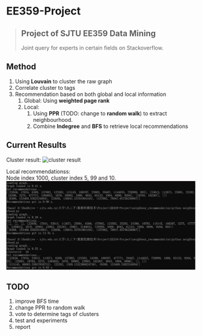 # EE359-Project
> Project of SJTU EE359 Data Mining  
> ----
> Joint query for experts in certain fields on Stackoverflow.

## Method

1. Using **Louvain** to cluster the raw graph
2. Correlate cluster to tags
3. Recommendation based on both global and local information
   1. Global: Using **weighted page rank**
   2. Local:
      1. Using **PPR** (TODO: change to **random walk**) to extract neighbourhood.
      2. Combine **Indegree** and **BFS** to retrieve local recommendations

## Current Results

Cluster result:
![cluster result](data_process/test.png)

Local recommendationss:  
Node index 1000, cluster index 5, 99 and 10.
![local recommendations](neighbour_recommendation/result/cluster5+99+10.png)

## TODO
1. improve BFS time
2. change PPR to random walk
3. vote to determine tags of clusters
4. test and experiments
5. report